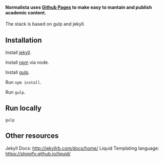 #### Normalista uses [Github Pages](https://help.github.com/articles/using-jekyll-as-a-static-site-generator-with-github-pages/) to make easy to mantain and publish academic content.

The stack is based on gulp and jekyll.

## Installation

Install [jekyll](http://jekyllrb.com/docs/installation/).

Install [npm](https://docs.npmjs.com/getting-started/installing-node) via node.

Install [gulp](https://github.com/gulpjs/gulp/blob/master/docs/getting-started.md).

Run `npm install`.

Run `gulp`.

## Run locally

`gulp`

## Other resources

Jekyll Docs: http://jekyllrb.com/docs/home/
Liquid Templating language: https://shopify.github.io/liquid/
